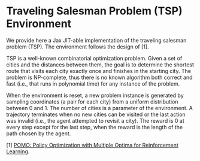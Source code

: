 # Traveling Salesman Problem (TSP) Environment

We provide here a Jax JIT-able implementation of the traveling salesman
problem (TSP). The environment follows the design of [1].

TSP is a well-known combinatorial optimization problem. Given a set of
cities and the distances between them, the goal is to determine the
shortest route that visits each city exactly once and finishes in the
starting city. The problem is NP-complete, thus there is no known algorithm
both correct and fast (i.e., that runs in polynomial time) for any instance
of the problem.

When the environment is reset, a new problem instance is generated by
sampling coordinates (a pair for each city) from a uniform distribution
between 0 and 1. The number of cities is a parameter of the environment.
A trajectory terminates when no new cities can be visited or the last
action was invalid (i.e., the agent attempted to revisit a city). The
reward is 0 at every step except for the last step, when the reward is
the length of the path chosen by the agent.

[1] [POMO: Policy Optimization with Multiple Optima for Reinforcement Learning](https://arxiv.org/abs/2010.16011).

